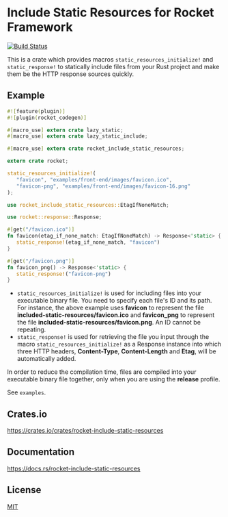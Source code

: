 Include Static Resources for Rocket Framework
====================

[![Build Status](https://travis-ci.org/magiclen/rocket-include-static-resources.svg?branch=master)](https://travis-ci.org/magiclen/rocket-include-static-resources)

This is a crate which provides macros `static_resources_initialize!` and `static_response!` to statically include files from your Rust project and make them be the HTTP response sources quickly.

## Example

```rust
#![feature(plugin)]
#![plugin(rocket_codegen)]

#[macro_use] extern crate lazy_static;
#[macro_use] extern crate lazy_static_include;

#[macro_use] extern crate rocket_include_static_resources;

extern crate rocket;

static_resources_initialize!(
   "favicon", "examples/front-end/images/favicon.ico",
   "favicon-png", "examples/front-end/images/favicon-16.png"
);

use rocket_include_static_resources::EtagIfNoneMatch;

use rocket::response::Response;

#[get("/favicon.ico")]
fn favicon(etag_if_none_match: EtagIfNoneMatch) -> Response<'static> {
   static_response!(etag_if_none_match, "favicon")
}

#[get("/favicon.png")]
fn favicon_png() -> Response<'static> {
   static_response!("favicon-png")
}
```

* `static_resources_initialize!` is used for including files into your executable binary file. You need to specify each file's ID and its path. For instance, the above example uses **favicon** to represent the file **included-static-resources/favicon.ico** and **favicon_png** to represent the file **included-static-resources/favicon.png**. An ID cannot be repeating.
* `static_response!` is used for retrieving the file you input through the macro `static_resources_initialize!` as a Response instance into which three HTTP headers, **Content-Type**, **Content-Length** and **Etag**, will be automatically added.

In order to reduce the compilation time, files are compiled into your executable binary file together, only when you are using the **release** profile.

See `examples`.

## Crates.io

https://crates.io/crates/rocket-include-static-resources

## Documentation

https://docs.rs/rocket-include-static-resources

## License

[MIT](LICENSE)